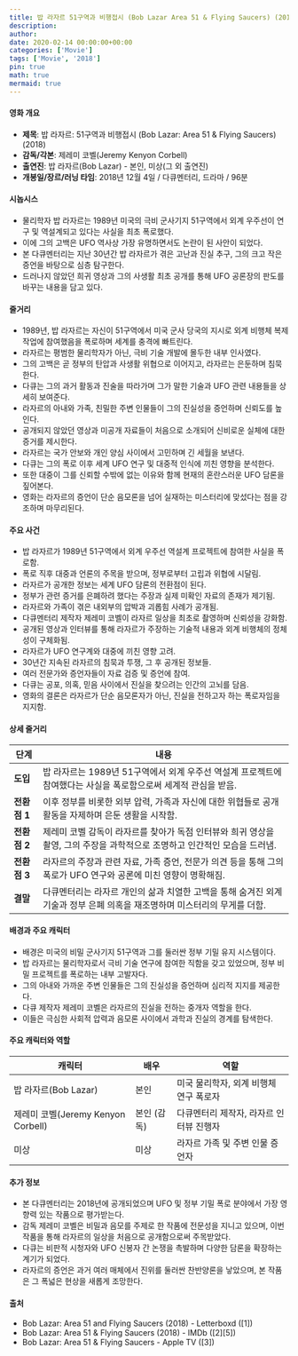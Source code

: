 ```yaml
---
title: 밥 라자르 51구역과 비행접시 (Bob Lazar Area 51 & Flying Saucers) (2018)
description: 
author: 
date: 2020-02-14 00:00:00+00:00
categories: ['Movie']
tags: ['Movie', '2018']
pin: true
math: true
mermaid: true
---
```

#### 영화 개요

- **제목**: 밥 라자르: 51구역과 비행접시 (Bob Lazar: Area 51 & Flying Saucers) (2018)  
- **감독/각본**: 제레미 코벨(Jeremy Kenyon Corbell)  
- **출연진**: 밥 라자르(Bob Lazar) - 본인, 미상(그 외 출연진)  
- **개봉일/장르/러닝 타임**: 2018년 12월 4일 / 다큐멘터리, 드라마 / 96분  

#### 시놉시스

- 물리학자 밥 라자르는 1989년 미국의 극비 군사기지 51구역에서 외계 우주선이 연구 및 역설계되고 있다는 사실을 최초 폭로했다.  
- 이에 그의 고백은 UFO 역사상 가장 유명하면서도 논란이 된 사안이 되었다.  
- 본 다큐멘터리는 지난 30년간 밥 라자르가 겪은 고난과 진실 추구, 그의 크고 작은 증언을 바탕으로 심층 탐구한다.  
- 드러나지 않았던 희귀 영상과 그의 사생활 최초 공개를 통해 UFO 공론장의 판도를 바꾸는 내용을 담고 있다.  

#### 줄거리

- 1989년, 밥 라자르는 자신이 51구역에서 미국 군사 당국의 지시로 외계 비행체 복제 작업에 참여했음을 폭로하며 세계를 충격에 빠트린다.  
- 라자르는 평범한 물리학자가 아닌, 극비 기술 개발에 몰두한 내부 인사였다.  
- 그의 고백은 곧 정부의 탄압과 사생활 위협으로 이어지고, 라자르는 은둔하며 침묵한다.  
- 다큐는 그의 과거 활동과 진술을 따라가며 그가 말한 기술과 UFO 관련 내용들을 상세히 보여준다.  
- 라자르의 아내와 가족, 친밀한 주변 인물들이 그의 진실성을 증언하며 신뢰도를 높인다.  
- 공개되지 않았던 영상과 미공개 자료들이 처음으로 소개되어 신비로운 실체에 대한 증거를 제시한다.  
- 라자르는 국가 안보와 개인 양심 사이에서 고민하며 긴 세월을 보낸다.  
- 다큐는 그의 폭로 이후 세계 UFO 연구 및 대중적 인식에 끼친 영향을 분석한다.  
- 또한 대중이 그를 신뢰할 수밖에 없는 이유와 함께 현재의 혼란스러운 UFO 담론을 짚어본다.  
- 영화는 라자르의 증언이 단순 음모론을 넘어 실재하는 미스터리에 맞섰다는 점을 강조하며 마무리된다.  

#### 주요 사건

- 밥 라자르가 1989년 51구역에서 외계 우주선 역설계 프로젝트에 참여한 사실을 폭로함.  
- 폭로 직후 대중과 언론의 주목을 받으며, 정부로부터 고립과 위협에 시달림.  
- 라자르가 공개한 정보는 세계 UFO 담론의 전환점이 된다.  
- 정부가 관련 증거를 은폐하려 했다는 주장과 실제 미확인 자료의 존재가 제기됨.  
- 라자르와 가족이 겪은 내외부의 압박과 괴롭힘 사례가 공개됨.  
- 다큐멘터리 제작자 제레미 코벨이 라자르 일상을 최초로 촬영하며 신뢰성을 강화함.  
- 공개된 영상과 인터뷰를 통해 라자르가 주장하는 기술적 내용과 외계 비행체의 정체성이 구체화됨.  
- 라자르가 UFO 연구계와 대중에 끼친 영향 고려.  
- 30년간 지속된 라자르의 침묵과 투쟁, 그 후 공개된 정보들.  
- 여러 전문가와 증언자들이 자료 검증 및 증언에 참여.  
- 다큐는 공포, 의혹, 믿음 사이에서 진실을 찾으려는 인간의 고뇌를 담음.  
- 영화의 결론은 라자르가 단순 음모론자가 아닌, 진실을 전하고자 하는 폭로자임을 지지함.  

#### 상세 줄거리

| **단계**   | **내용**                                                                                          |
|------------|--------------------------------------------------------------------------------------------------|
| **도입**   | 밥 라자르는 1989년 51구역에서 외계 우주선 역설계 프로젝트에 참여했다는 사실을 폭로함으로써 세계적 관심을 받음.          |
| **전환점 1** | 이후 정부를 비롯한 외부 압력, 가족과 자신에 대한 위협들로 공개 활동을 자제하며 은둔 생활을 시작함.                       |
| **전환점 2** | 제레미 코벨 감독이 라자르를 찾아가 독점 인터뷰와 희귀 영상을 촬영, 그의 주장을 과학적으로 조명하고 인간적인 모습을 드러냄.   |
| **전환점 3** | 라자르의 주장과 관련 자료, 가족 증언, 전문가 의견 등을 통해 그의 폭로가 UFO 연구와 공론에 미친 영향이 명확해짐.           |
| **결말**   | 다큐멘터리는 라자르 개인의 삶과 치열한 고백을 통해 숨겨진 외계 기술과 정부 은폐 의혹을 재조명하며 미스터리의 무게를 더함.      |

#### 배경과 주요 캐릭터

- 배경은 미국의 비밀 군사기지 51구역과 그를 둘러싼 정부 기밀 유지 시스템이다.  
- 밥 라자르는 물리학자로서 극비 기술 연구에 참여한 직함을 갖고 있었으며, 정부 비밀 프로젝트를 폭로하는 내부 고발자다.  
- 그의 아내와 가까운 주변 인물들은 그의 진실성을 증언하며 심리적 지지를 제공한다.  
- 다큐 제작자 제레미 코벨은 라자르의 진실을 전하는 중개자 역할을 한다.  
- 이들은 극심한 사회적 압력과 음모론 사이에서 과학과 진실의 경계를 탐색한다.  

#### 주요 캐릭터와 역할

| **캐릭터** | **배우**        | **역할**                      |
|------------|-----------------|------------------------------|
| 밥 라자르(Bob Lazar) | 본인             | 미국 물리학자, 외계 비행체 연구 폭로자    |
| 제레미 코벨(Jeremy Kenyon Corbell) | 본인 (감독)     | 다큐멘터리 제작자, 라자르 인터뷰 진행자    |
| 미상        | 미상             | 라자르 가족 및 주변 인물 증언자            |

#### 추가 정보

- 본 다큐멘터리는 2018년에 공개되었으며 UFO 및 정부 기밀 폭로 분야에서 가장 영향력 있는 작품으로 평가받는다.  
- 감독 제레미 코벨은 비밀과 음모를 주제로 한 작품에 전문성을 지니고 있으며, 이번 작품을 통해 라자르의 일상을 처음으로 공개함으로써 주목받았다.  
- 다큐는 비판적 시청자와 UFO 신봉자 간 논쟁을 촉발하며 다양한 담론을 확장하는 계기가 되었다.  
- 라자르의 증언은 과거 여러 매체에서 진위를 둘러싼 찬반양론을 낳았으며, 본 작품은 그 폭넓은 현상을 새롭게 조망한다.  

#### 출처

- Bob Lazar: Area 51 and Flying Saucers (2018) - Letterboxd ([1])  
- Bob Lazar: Area 51 & Flying Saucers (2018) - IMDb ([2][5])  
- Bob Lazar: Area 51 & Flying Saucers - Apple TV ([3])
